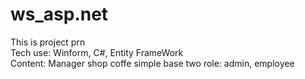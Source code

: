 # ws_asp.net
This is project prn 
<br>
Tech use: Winform, C#, Entity FrameWork
<br>
Content: 
Manager shop coffe simple base two role: admin, employee

